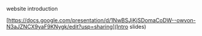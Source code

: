 website introduction

[https://docs.google.com/presentation/d/1NwBSJjKjSDomaCoDW--owvon-N3aJZNCX9yaF9KNygk/edit?usp=sharing](Intro slides)
